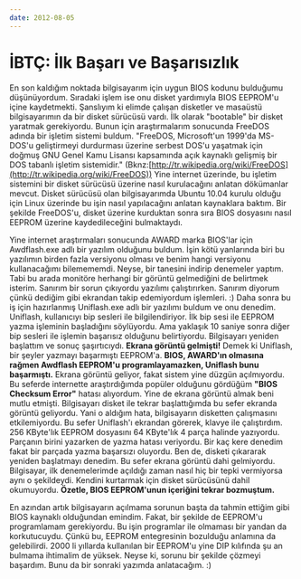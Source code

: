 ```yaml
---
date: 2012-08-05
---
```

# İBTÇ: İlk Başarı ve Başarısızlık

En son kaldığım noktada bilgisayarım için uygun BIOS kodunu bulduğumu düşünüyordum. Sıradaki işlem ise onu disket yardımıyla BIOS EEPROM'u içine kaydetmekti. Şanslıyım ki elimde çalışan disketler ve masaüstü bilgisayarımın da bir disket sürücüsü vardı. İlk olarak "bootable" bir disket yaratmak gerekiyordu. Bunun için araştırmalarım sonucunda FreeDOS adında bir işletim sistemi buldum. "FreeDOS, Microsoft'un 1999'da MS-DOS'u geliştirmeyi durdurması üzerine serbest DOS'u yaşatmak için doğmuş GNU Genel Kamu Lisansı kapsamında açık kaynaklı gelişmiş bir DOS tabanlı işletim sistemidir." (Bknz:[http://tr.wikipedia.org/wiki/FreeDOS](http://tr.wikipedia.org/wiki/FreeDOS)) Yine internet üzerinde, bu işletim sistemini bir disket sürücüsü üzerine nasıl kurulacağını anlatan dökümanlar mevcut. Disket sürücüsü olan bilgisayarımda Ubuntu 10.04 kurulu olduğu için Linux üzerinde bu işin nasıl yapılacağını anlatan kaynaklara baktım. Bir şekilde FreeDOS'u, disket üzerine kurduktan sonra sıra BIOS dosyasını nasıl EEPROM üzerine kaydedileceğini bulmaktaydı.

Yine internet araştırmaları sonucunda AWARD marka BIOS'lar için Awdflash.exe adlı bir yazılım olduğunu buldum. İşin kötü yanlarında biri bu yazılımın birden fazla versiyonu olması ve benim hangi versiyonu kullanacağımı bilemememdi. Neyse, bir tanesini indirip denemeler yaptım. Tabi bu arada monitöre herhangi bir görüntü gelmediğini de belirtmek isterim. Sanırım bir sorun çıkıyordu yazılımı çalıştırırken. Sanırım diyorum çünkü dediğim gibi ekrandan takip edemiyordum işlemleri. :) Daha sonra bu iş için hazırlanmış Uniflash.exe adlı bir yazılımı buldum ve onu denedim. Uniflash, kullanıcıyı bip sesleri ile bilgilendiriyor. İlk bip sesi ile EEPROM yazma işleminin başladığını söylüyordu. Ama yaklaşık 10 saniye sonra diğer bip sesleri ile işlemin başarısız olduğunu belirtiyordu. Bilgisayarı yeniden başlattım ve sonuç şaşırtıcıydı. **Ekrana görüntü gelmişti!** Demek ki Uniflash, bir şeyler yazmayı başarmıştı EEPROM'a. **BIOS, AWARD'ın olmasına rağmen Awdflash EEPROM'u programlayamazken, Uniflash bunu başarmıştı.** Ekrana görüntü geliyor, fakat sistem yine düzgün açılmıyordu. Bu seferde internette araştırdığımda popüler olduğunu gördüğüm **"BIOS Checksum Error"** hatası alıyordum. Yine de ekrana görüntü almak beni mutlu etmişti. Bilgisayarı disket ile tekrar başlattığımda bu sefer ekranda görüntü geliyordu. Yani o aldığım hata, bilgisayarın disketten çalışmasını etkilemiyordu. Bu sefer Uniflash'ı ekrandan görerek, klavye ile çalıştırdım. 256 KByte'lık EEPROM dosyasını 64 KByte'lık 4 parça halinde yazıyordu. Parçanın birini yazarken de yazma hatası veriyordu. Bir kaç kere denedim fakat bir parçada yazma başarsızı oluyordu. Ben de, disketi çıkararak yeniden başlatmayı denedim. Bu sefer ekrana görüntü dahi gelmiyordu. Bilgisayar, ilk denemelerimde açıldığı zaman nasıl hiç bir tepki vermiyorsa aynı o şekildeydi. Kendini kurtarmak için disket sürücüsünü dahil okumuyordu. **Özetle, BIOS EEPROM'unun içeriğini tekrar bozmuştum.**

En azından artık bilgisayarın açılmama sorunun başta da tahmin ettiğim gibi BIOS kaynaklı olduğundan emindim. Fakat, bir şekilde de EEPROM'u programlamam gerekiyordu. Bu işin programlar ile olmaması bir yandan da korkutucuydu. Çünkü bu, EEPROM entegresinin bozulduğu anlamına da gelebilirdi. 2000 li yıllarda kullanılan bir EEPROM'u yine DIP kılıfında şu an bulmama ihtimalim de yüksek. Neyse ki, sorunu bir şekilde çözmeyi başardım. Bunu da bir sonraki yazımda anlatacağım. :)
